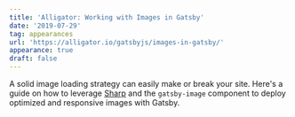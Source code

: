 ```yaml
---
title: 'Alligator: Working with Images in Gatsby'
date: '2019-07-29'
tag: appearances
url: 'https://alligator.io/gatsbyjs/images-in-gatsby/'
appearance: true
draft: false
---
```


A solid image loading strategy can easily make or break your site. Here's a guide on how to leverage [Sharp](https://github.com/lovell/sharp) and the `gatsby-image` component to deploy optimized and responsive images with Gatsby.